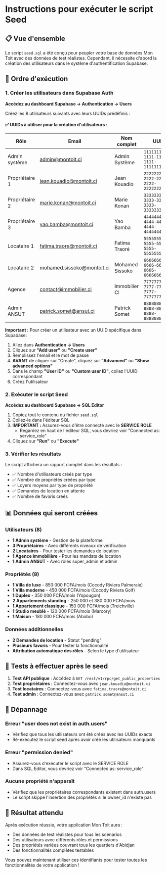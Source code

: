# Instructions pour exécuter le script Seed

## 📋 Vue d'ensemble

Le script `seed.sql` a été conçu pour peupler votre base de données Mon Toit avec des données de test réalistes. Cependant, il nécessite d'abord la création des utilisateurs dans le système d'authentification Supabase.

## 🔄 Ordre d'exécution

### 1. Créer les utilisateurs dans Supabase Auth

**Accédez au dashboard Supabase → Authentication → Users**

Créez les 8 utilisateurs suivants avec leurs UUIDs prédéfinis :

#### ✅ UUIDs à utiliser pour la création d'utilisateurs :

| Rôle | Email | Nom complet | UUID | Mot de passe |
|------|-------|--------------|------|-------------|
| Admin système | admin@montoit.ci | Admin Système | `11111111-1111-1111-1111-111111111111` | `Admin123!` |
| Propriétaire 1 | jean.kouadio@montoit.ci | Jean Kouadio | `22222222-2222-2222-2222-222222222222` | `Proprio123!` |
| Propriétaire 2 | marie.konan@montoit.ci | Marie Konan | `33333333-3333-3333-3333-333333333333` | `Proprio123!` |
| Propriétaire 3 | yao.bamba@montoit.ci | Yao Bamba | `44444444-4444-4444-4444-444444444444` | `Proprio123!` |
| Locataire 1 | fatima.traore@montoit.ci | Fatima Traoré | `55555555-5555-5555-5555-555555555555` | `Locataire123!` |
| Locataire 2 | mohamed.sissoko@montoit.ci | Mohamed Sissoko | `66666666-6666-6666-6666-666666666666` | `Locataire123!` |
| Agence | contact@immobilier.ci | Immobilier CI | `77777777-7777-7777-7777-777777777777` | `Agence123!` |
| Admin ANSUT | patrick.somet@ansut.ci | Patrick Somet | `88888888-8888-8888-8888-888888888888` | `Ansut123!` |

**Important :** Pour créer un utilisateur avec un UUID spécifique dans Supabase:

1. Allez dans **Authentication → Users**
2. Cliquez sur **"Add user"** ou **"Create user"**
3. Remplissez l'email et le mot de passe
4. **AVANT** de cliquer sur "Create", cliquez sur **"Advanced"** ou **"Show advanced options"**
5. Dans le champ **"User ID"** ou **"Custom user ID"**, collez l'UUID correspondant
6. Créez l'utilisateur

### 2. Exécuter le script Seed

**Accédez au dashboard Supabase → SQL Editor**

1. Copiez tout le contenu du fichier `seed.sql`
2. Collez-le dans l'éditeur SQL
3. **IMPORTANT :** Assurez-vous d'être connecté avec le **SERVICE ROLE**
   - Regardez en haut de l'éditeur SQL, vous devriez voir "Connected as: service_role"
4. Cliquez sur **"Run"** ou **"Execute"**

### 3. Vérifier les résultats

Le script affichera un rapport complet dans les résultats :

- ✅ Nombre d'utilisateurs créés par type
- ✅ Nombre de propriétés créées par type
- ✅ Loyers moyens par type de propriété
- ✅ Demandes de location en attente
- ✅ Nombre de favoris créés

## 📊 Données qui seront créées

### Utilisateurs (8)
- **1 Admin système** - Gestion de la plateforme
- **3 Propriétaires** - Avec différents niveaux de vérification
- **2 Locataires** - Pour tester les demandes de location
- **1 Agence immobilière** - Pour les mandats de location
- **1 Admin ANSUT** - Avec rôles super_admin et admin

### Propriétés (8)
- **1 Villa de luxe** - 850 000 FCFA/mois (Cocody Riviera Palmeraie)
- **1 Villa moderne** - 450 000 FCFA/mois (Cocody Riviera Golf)
- **1 Duplex** - 350 000 FCFA/mois (Yopougon)
- **2 Appartements standing** - 250 000 et 380 000 FCFA/mois
- **1 Appartement classique** - 150 000 FCFA/mois (Treichville)
- **1 Studio meublé** - 120 000 FCFA/mois (Marcory)
- **1 Maison** - 180 000 FCFA/mois (Abobo)

### Données additionnelles
- **2 Demandes de location** - Statut "pending"
- **Plusieurs favoris** - Pour tester la fonctionnalité
- **Attribution automatique des rôles** - Selon le type d'utilisateur

## 🧪 Tests à effectuer après le seed

1. **Test API publique** : Accédez à `GET /rest/v1/rpc/get_public_properties`
2. **Test propriétaires** : Connectez-vous avec `jean.kouadio@montoit.ci`
3. **Test locataires** : Connectez-vous avec `fatima.traore@montoit.ci`
4. **Test admin** : Connectez-vous avec `patrick.somet@ansut.ci`

## 🔧 Dépannage

### Erreur "user does not exist in auth.users"
- Vérifiez que tous les utilisateurs ont été créés avec les UUIDs exacts
- Ré-exécutez le script seed après avoir créé les utilisateurs manquants

### Erreur "permission denied"
- Assurez-vous d'exécuter le script avec le SERVICE ROLE
- Dans SQL Editor, vous devriez voir "Connected as: service_role"

### Aucune propriété n'apparaît
- Vérifiez que les propriétaires correspondants existent dans auth.users
- Le script skippe l'insertion des propriétés si le owner_id n'existe pas

## 🎯 Résultat attendu

Après exécution réussie, votre application Mon Toit aura :
- Des données de test réalistes pour tous les scénarios
- Des utilisateurs avec différents rôles et permissions
- Des propriétés variées couvrant tous les quartiers d'Abidjan
- Des fonctionnalités complètes testables

Vous pouvez maintenant utiliser ces identifiants pour tester toutes les fonctionnalités de votre application !